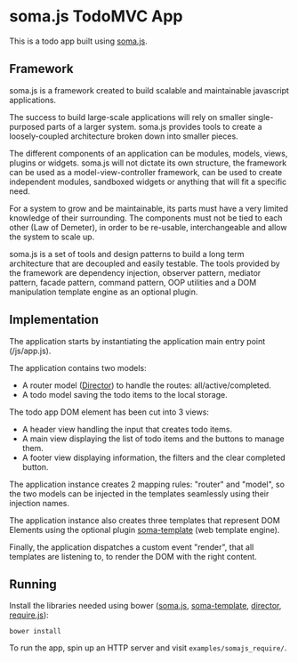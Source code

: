 # soma.js TodoMVC App

This is a todo app built using [soma.js](http://somajs.github.io/somajs/).

## Framework

soma.js is a framework created to build scalable and maintainable javascript applications.

The success to build large-scale applications will rely on smaller single-purposed parts of a larger system. soma.js provides tools to create a loosely-coupled architecture broken down into smaller pieces.

The different components of an application can be modules, models, views, plugins or widgets. soma.js will not dictate its own structure, the framework can be used as a model-view-controller framework, can be used to create independent modules, sandboxed widgets or anything that will fit a specific need.

For a system to grow and be maintainable, its parts must have a very limited knowledge of their surrounding. The components must not be tied to each other (Law of Demeter), in order to be re-usable, interchangeable and allow the system to scale up.

soma.js is a set of tools and design patterns to build a long term architecture that are decoupled and easily testable. The tools provided by the framework are dependency injection, observer pattern, mediator pattern, facade pattern, command pattern, OOP utilities and a DOM manipulation template engine as an optional plugin.

## Implementation

The application starts by instantiating the application main entry point (/js/app.js).

The application contains two models:

* A router model ([Director](https://github.com/flatiron/director)) to handle the routes: all/active/completed.
* A todo model saving the todo items to the local storage.

The todo app DOM element has been cut into 3 views:

* A header view handling the input that creates todo items.
* A main view displaying the list of todo items and the buttons to manage them.
* A footer view displaying information, the filters and the clear completed button.

The application instance creates 2 mapping rules: "router" and "model", so the two models can be injected in the templates seamlessly using their injection names.

The application instance also creates three templates that represent DOM Elements using the optional plugin [soma-template](http://soundstep.github.io/soma-template/) (web template engine).

Finally, the application dispatches a custom event "render", that all templates are listening to, to render the DOM with the right content.

## Running

Install the libraries needed using bower ([soma.js](http://somajs.github.io/somajs/), [soma-template](http://soundstep.github.io/soma-template/), [director](https://github.com/flatiron/director), [require.js](http://requirejs.org/docs/api.html)):

	bower install

To run the app, spin up an HTTP server and visit `examples/somajs_require/`.
